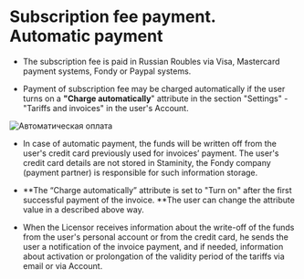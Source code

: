 # Subscription fee payment. Automatic payment

* The subscription fee is paid in Russian Roubles via Visa, Mastercard payment systems, Fondy or Paypal systems.

* Payment of subscription fee may be charged automatically if the user turns on a **"Charge automatically**" attribute in the section "Settings" - "Tariffs and invoices" in the user's Account.

![Автоматическая оплата](http://content.staminity.com/assets/images/_new/tariffs/tariff-auto-payments.png)

* In case of automatic payment, the funds will be written off from the user's credit card previously used for invoices’ payment. The user's credit card details are not stored in Staminity, the Fondy company \(payment partner\) is responsible for such information storage.

* **The “Charge automatically” attribute is set to "Turn on" after the first successful payment of the invoice. **The user can change the attribute value in a described above way.

* When the Licensor receives information about the write-off of the funds from the user's personal account or from the credit card, he sends the user a notification of the invoice payment, and if needed, information about activation or prolongation of the validity period of the tariffs via email or via Account.



